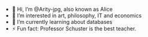 - 👋 Hi, I’m @Arity-jpg, also known as Alice
- 👀 I’m interested in art, philosophy, IT and economics
- 🌱 I’m currently learning about databases
- ⚡ Fun fact: Professor Schuster is the best teacher.
